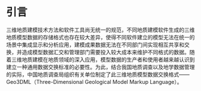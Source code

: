 # 引言

三维地质建模技术方法和软件工具尚无统一的规范，不同地质建模软件生成的三维地质模型数据的存储格式也存在较大差异，使得不同软件建立的模型无法在统一的场景中集成显示和分析应用，建模成果数据无法在不同部门间实现相互共享和交换，并造成模型数据汇交和管理部门需要投入较大成本来维护不同格式的数据。随着三维地质建模在地质领域的深入应用，模型数据的生产者和使用者越来越认识到建立一种通用数据交换标准的必要性。为此，结合我国地质调查以及地学数据管理的实际，中国地质调查局组织有关单位制定了此三维地质模型数据交换格式——Geo3DML（Three-Dimensional Geological Model Markup Language）。